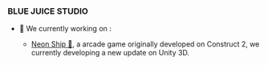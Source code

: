 ### BLUE JUICE STUDIO

- 🔭 We currently working on :

    - [Neon Ship 🚀](https://play.google.com/store/apps/details?id=com.bluejuicestd.neonship&hl=fr&gl=US), a arcade game originally developed on Construct 2, we currently developing a new update on Unity 3D.

